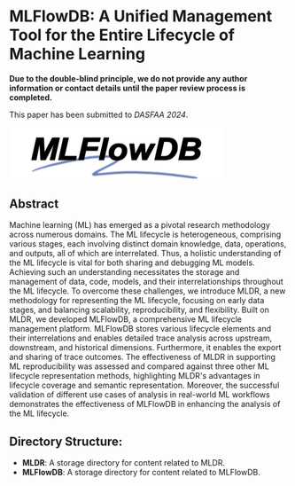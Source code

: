 # MLFlowDB: A Unified Management Tool for the Entire Lifecycle of Machine Learning

**Due to the double-blind principle, we do not provide any author information or contact details until the paper review process is completed.**

This paper has been submitted to *DASFAA 2024*.

<img src="https://github.com/MLFlowDB/MLFlowDB/blob/main/README.assets/Logo.png?raw=true" alt="Logo" style="zoom:50%;" />

##  Abstract

Machine learning (ML) has emerged as a pivotal research methodology across numerous domains. The ML lifecycle is heterogeneous, comprising various stages, each involving distinct domain knowledge, data, operations, and outputs, all of which are interrelated. Thus, a holistic understanding of the ML lifecycle is vital for both sharing and debugging ML models. Achieving such an understanding necessitates the storage and management of data, code, models, and their interrelationships throughout the ML lifecycle. To overcome these challenges, we introduce MLDR, a new methodology for representing the ML lifecycle, focusing on early data stages, and balancing scalability, reproducibility, and flexibility. Built on MLDR, we developed MLFlowDB, a comprehensive ML lifecycle management platform. MLFlowDB stores various lifecycle elements and their interrelations and enables detailed trace analysis across upstream, downstream, and historical dimensions. Furthermore, it enables the export and sharing of trace outcomes. The effectiveness of MLDR in supporting ML reproducibility was assessed and compared against three other ML lifecycle representation methods, highlighting MLDR's advantages in lifecycle coverage and semantic representation. Moreover, the successful validation of different use cases of analysis in real-world ML workflows demonstrates the effectiveness of MLFlowDB in enhancing the analysis of the ML lifecycle.

## Directory Structure:

-   **MLDR**: A storage directory for content related to MLDR.
-   **MLFlowDB**: A storage directory for content related to MLFlowDB.
